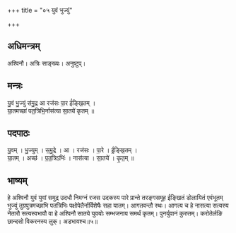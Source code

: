 +++
title = "०५ युवं भुज्युं"

+++
## अधिमन्त्रम्
अश्विनौ। अत्रिः साङ्ख्यः। अनुष्टुप्।

## मन्त्रः
यु॒वं भु॒ज्युं स॑मु॒द्र आ रज॑सः पा॒र ई॑ङ्खि॒तम् ।  
या॒तमच्छा॑ पत॒त्रिभि॒र्नास॑त्या सा॒तये॑ कृतम् ॥

## पदपाठः
यु॒वम् । भु॒ज्युम् । स॒मु॒द्रे । आ । रज॑सः । पा॒रे । ई॒ङ्खि॒तम् ।  
या॒तम् । अच्छ॑ । प॒त॒त्रिऽभिः॑ । नास॑त्या । सा॒तये॑ । कृ॒त॒म् ॥

## भाष्यम्
हे अश्विनौ युवं युवां समुद्र उदधौ निमग्नं रजस उदकस्य पारे प्रान्ते तरङ्गसमूह ईङ्खितं डोलायितं एवंभूतम् भुज्युं तुग्रपुत्रमच्छाभि पतत्रिभिः पक्षोपेतैर्नार्विशेषैः सहा यातम्। आगतवन्तौ स्थः। आगत्य च हे नासत्या सत्यस्य नेतारौ सत्यस्वभावौ वा हे अश्विनौ सातये युवयोः सम्भजनाय समर्थं कृतम्। पुनर्युवानं कुरुतम्। करोतेर्लङि छान्दसो विकरनस्य लुक्। अडभावश्च॥५॥